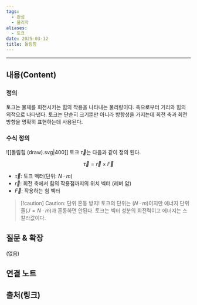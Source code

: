 ```yaml
---
tags:
  - 완성
  - 물리학
aliases:
  - 토크
date: 2025-03-12
title: 돌림힘
---
```


---

## 내용(Content)

### 정의

토크는 물체를 회전시키는 힘의 작용을 나타내는 물리량이다. 축으로부터 거리와 힘의 외적으로 나타낸다. 토크는 단순히 크기뿐만 아니라 방향성을 가지는데 회전 축과 회전 방향을 명확히 표현하는데 사용된다.

### 수식 정의

![[돌림힘 (draw).svg|400]]
토크 $\vec{\tau}$는 다음과 같이 정의 된다.


$$\vec{\tau} = \vec{r} \times \vec{F}$$

- $\vec{\tau}$: 토크 벡터(단위: $N \cdot m$)
- $\vec{r}$: 회전 축에서 힘의 작용점까지의 위치 벡터 (레버 암)
- $\vec{F}$: 작용하는 힘 벡터

>[!caution] Caution: 단위 혼동 방지!
>토크의 단위는 ($N \cdot m$)이지만 에너지 단위 줄($J = N \cdot m$)과 혼동하면 안된다.
>토크는 벡터 성분의 회전력이고 에너지는 스칼라값이다.


## 질문 & 확장

(없음)

## 연결 노트

## 출처(링크)





